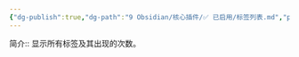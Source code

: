 ```yaml
---
{"dg-publish":true,"dg-path":"9 Obsidian/核心插件/✅ 已启用/标签列表.md","permalink":"/9 Obsidian/核心插件/✅ 已启用/标签列表/","created":"2025-07-31","updated":"2025-07-31"}
---
```



简介:: 显示所有标签及其出现的次数。
